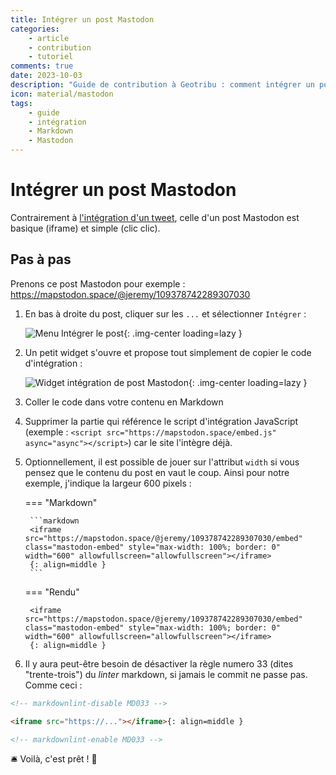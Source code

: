 ```yaml
---
title: Intégrer un post Mastodon
categories:
    - article
    - contribution
    - tutoriel
comments: true
date: 2023-10-03
description: "Guide de contribution à Geotribu : comment intégrer un post Mastodon dans un contenu en Markdown."
icon: material/mastodon
tags:
    - guide
    - intégration
    - Markdown
    - Mastodon
---
```


# Intégrer un post Mastodon

Contrairement à [l'intégration d'un tweet](./twitter.md), celle d'un post Mastodon est basique (iframe) et simple (clic clic).

## Pas à pas

Prenons ce post Mastodon pour exemple : <https://mapstodon.space/@jeremy/109378742289307030>

1. En bas à droite du post, cliquer sur les `...` et sélectionner `Intégrer` :

    ![Menu Intégrer le post](https://cdn.geotribu.fr/img/internal/contribution/mastodon/mastodon_embed_post_menu.webp){: .img-center loading=lazy }

1. Un petit widget s'ouvre et propose tout simplement de copier le code d'intégration :

    ![Widget intégration de post Mastodon](https://cdn.geotribu.fr/img/internal/contribution/mastodon/mastodon_embed_post_widget.webp){: .img-center loading=lazy }

1. Coller le code dans votre contenu en Markdown
1. Supprimer la partie qui référence le script d'intégration JavaScript (exemple : `<script src="https://mapstodon.space/embed.js" async="async"></script>`) car le site l'intègre déjà.
1. Optionnellement, il est possible de jouer sur l'attribut `width` si vous pensez que le contenu du post en vaut le coup. Ainsi pour notre exemple, j'indique la largeur 600 pixels :

    <!-- markdownlint-disable MD046 -->
    === "Markdown"

        ```markdown
        <iframe src="https://mapstodon.space/@jeremy/109378742289307030/embed" class="mastodon-embed" style="max-width: 100%; border: 0" width="600" allowfullscreen="allowfullscreen"></iframe>
        {: align=middle }
        ```

    === "Rendu"

        <iframe src="https://mapstodon.space/@jeremy/109378742289307030/embed" class="mastodon-embed" style="max-width: 100%; border: 0" width="600" allowfullscreen="allowfullscreen"></iframe>
        {: align=middle }
    <!-- markdownlint-enable MD046 -->

1. Il y aura peut-être besoin de désactiver la règle numero 33 (dites "trente-trois") du _linter_ markdown, si jamais le commit ne passe pas. Comme ceci :

```markdown
<!-- markdownlint-disable MD033 -->

<iframe src="https://..."></iframe>{: align=middle }

<!-- markdownlint-enable MD033 -->
```

:bellhop_bell: Voilà, c'est prêt ! :tada:
